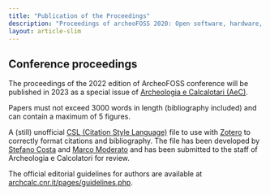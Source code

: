 ```yaml
---
title: "Publication of the Proceedings"
description: "Proceedings of archeoFOSS 2020: Open software, hardware, processes, data and formats in archaeological research"
layout: article-slim
---
```


## Conference proceedings

The proceedings of the 2022 edition of ArcheoFOSS conference will be published in 2023 as a special issue of [Archeologia e Calcalotari (AeC)](http://www.archcalc.cnr.it/).

Papers must not exceed 3000 words in length (bibliography included) and can contain a maximum of 5 figures.

A (still) unofficial [CSL (Citation Style Language)](https://citationstyles.org/) file to use with [Zotero](https://www.zotero.org/) to correctly format citations and bibliography. The file has been developed by [Stefano Costa](mailto:steko@iosa.it) and [Marco Moderato](mailto:marco.moderato@gmail.com) and has been submitted to the staff of Archeologia e Calcolatori for review.

The official editorial guidelines for authors are available at [archcalc.cnr.it/pages/guidelines.php](http://www.archcalc.cnr.it/pages/guidelines.php).
